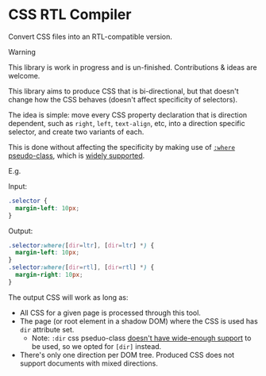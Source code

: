 # CSS RTL Compiler
Convert CSS files into an RTL-compatible version.

> [!WARNING]
> This library is work in progress and is un-finished. Contributions & ideas are welcome.

This library aims to produce CSS that is bi-directional, but that doesn't change how the CSS behaves (doesn't affect specificity of selectors).

The idea is simple: move every CSS property declaration that is direction dependent, such as `right`, `left`, `text-align`, etc, into a direction specific selector, and create two variants of each.

This is done without affecting the specificity by making use of [`:where` pseudo-class](https://developer.mozilla.org/en-US/docs/Web/CSS/:where), which is [widely supported](https://caniuse.com/?search=%3Awhere).

E.g.

Input:
```css
.selector {
  margin-left: 10px;
}
```

Output:
```css
.selector:where([dir=ltr], [dir=ltr] *) {
  margin-left: 10px;
}
.selector:where([dir=rtl], [dir=rtl] *) {
  margin-right: 10px;
}
```

The output CSS will work as long as:
- All CSS for a given page is processed through this tool.
- The page (or root element in a shadow DOM) where the CSS is used has `dir` attribute set.
  - Note: `:dir` css pseduo-class [doesn't have wide-enough support](https://caniuse.com/css-dir-pseudo) to be used, so we opted for `[dir]` instead.
- There's only one direction per DOM tree. Produced CSS does not support documents with mixed directions.

